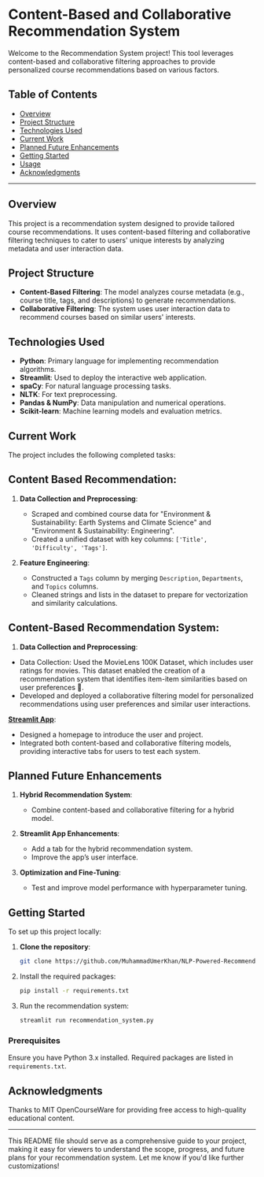 # Content-Based and Collaborative Recommendation System

Welcome to the Recommendation System project! This tool leverages content-based and collaborative filtering approaches to provide personalized course recommendations based on various factors.

## Table of Contents
- [Overview](#overview)
- [Project Structure](#project-structure)
- [Technologies Used](#technologies-used)
- [Current Work](#current-work)
- [Planned Future Enhancements](#planned-future-enhancements)
- [Getting Started](#getting-started)
- [Usage](#usage)
- [Acknowledgments](#acknowledgments)

---

## Overview
This project is a recommendation system designed to provide tailored course recommendations. It uses content-based filtering and collaborative filtering techniques to cater to users' unique interests by analyzing metadata and user interaction data.

## Project Structure

- **Content-Based Filtering**: The model analyzes course metadata (e.g., course title, tags, and descriptions) to generate recommendations.
- **Collaborative Filtering**: The system uses user interaction data to recommend courses based on similar users' interests.

## Technologies Used
- **Python**: Primary language for implementing recommendation algorithms.
- **Streamlit**: Used to deploy the interactive web application.
- **spaCy**: For natural language processing tasks.
- **NLTK**: For text preprocessing.
- **Pandas & NumPy**: Data manipulation and numerical operations.
- **Scikit-learn**: Machine learning models and evaluation metrics.

## Current Work
The project includes the following completed tasks:

## Content Based Recommendation:

1. **Data Collection and Preprocessing**:
   - Scraped and combined course data for "Environment & Sustainability: Earth Systems and Climate Science" and "Environment & Sustainability: Engineering".
   - Created a unified dataset with key columns: `['Title', 'Difficulty', 'Tags']`.

2. **Feature Engineering**:
   - Constructed a `Tags` column by merging `Description`, `Departments`, and `Topics` columns.
   - Cleaned strings and lists in the dataset to prepare for vectorization and similarity calculations.

## Content-Based Recommendation System:
   1. **Data Collection and Preprocessing**:
   - Data Collection: Used the MovieLens 100K Dataset, which includes user ratings for movies. This dataset enabled the creation of a recommendation system that identifies item-item similarities based on user preferences 🎥.
   - Developed and deployed a collaborative filtering model for personalized recommendations using user preferences and similar user interactions.

[**Streamlit App**](https://nlp-powered-recommendation-system.streamlit.app/):
   - Designed a homepage to introduce the user and project.
   - Integrated both content-based and collaborative filtering models, providing interactive tabs for users to test each system.

## Planned Future Enhancements

1. **Hybrid Recommendation System**:
   - Combine content-based and collaborative filtering for a hybrid model.

2. **Streamlit App Enhancements**:
   - Add a tab for the hybrid recommendation system.
   - Improve the app’s user interface.

3. **Optimization and Fine-Tuning**:
   - Test and improve model performance with hyperparameter tuning.

## Getting Started

To set up this project locally:

1. **Clone the repository**:
   ```bash
   git clone https://github.com/MuhammadUmerKhan/NLP-Powered-Recommendation-System.git

2. Install the required packages:
    ```bash
    pip install -r requirements.txt
    ```
3. Run the recommendation system:
    ```bash
    streamlit run recommendation_system.py
    ```
### Prerequisites

Ensure you have Python 3.x installed. Required packages are listed in `requirements.txt`.

## Acknowledgments

Thanks to MIT OpenCourseWare for providing free access to high-quality educational content.

---

This README file should serve as a comprehensive guide to your project, making it easy for viewers to understand the scope, progress, and future plans for your recommendation system. Let me know if you'd like further customizations!
